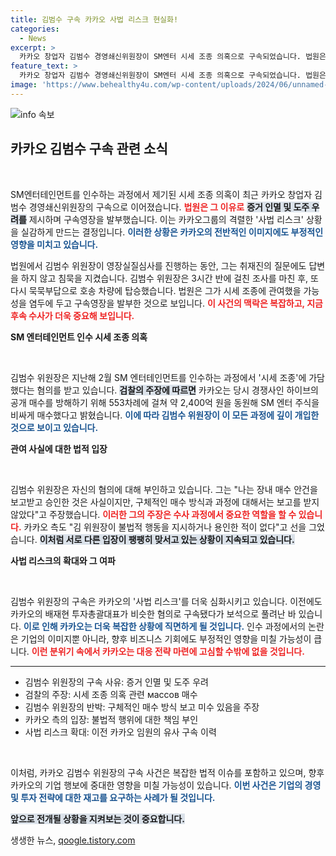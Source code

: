 ```yaml
---
title: 김범수 구속 카카오 사법 리스크 현실화!
categories:
  - News
excerpt: >
  카카오 창업자 김범수 경영쇄신위원장이 SM엔터 시세 조종 의혹으로 구속되었습니다. 법원은 증거 인멸과 도주 우려를 이유로 영장을 발부하며, 카카오의 사법 리스크가 현실화되고 있습니다. 과연 그의 주장은 어떻게 판명될까요?
feature_text: >
  카카오 창업자 김범수 경영쇄신위원장이 SM엔터 시세 조종 의혹으로 구속되었습니다. 법원은 증거 인멸과 도주 우려를 이유로 영장을 발부하며, 카카오의 사법 리스크가 현실화되고 있습니다. 과연 그의 주장은 어떻게 판명될까요?
image: 'https://www.behealthy4u.com/wp-content/uploads/2024/06/unnamed-file.png'
---
```


<p><img src="https://www.behealthy4u.com/wp-content/uploads/2024/06/unnamed-file.png" alt="info 속보" /></p>

<h2 data-ke-size="size26">카카오 김범수 구속 관련 소식</h2>

<p data-ke-size="size16">&nbsp;</p>

<p>SM엔터테인먼트를 인수하는 과정에서 제기된 시세 조종 의혹이 최근 카카오 창업자 김범수 경영쇄신위원장의 구속으로 이어졌습니다. <b><span style="color: #ee2323;">법원은 그 이유로</span></b> <b><span style="background-color: #21538527;">증거 인멸 및 도주 우려를</span></b> 제시하며 구속영장을 발부했습니다. 이는 카카오그룹의 격렬한 '사법 리스크' 상황을 실감하게 만드는 결정입니다. <b><span style="color: #1a5490;">이러한 상황은 카카오의 전반적인 이미지에도 부정적인 영향을 미치고 있습니다.</span></b> </p>

<p>법원에서 김범수 위원장이 영장실질심사를 진행하는 동안, 그는 취재진의 질문에도 답변을 하지 않고 침묵을 지켰습니다. 김범수 위원장은 3시간 반에 걸친 조사를 마친 후, 또 다시 묵묵부답으로 호송 차량에 탑승했습니다. 법원은 그가 시세 조종에 관여했을 가능성을 염두에 두고 구속영장을 발부한 것으로 보입니다. <b><span style="color: #ee2323;">이 사건의 맥락은 복잡하고, 지금 후속 수사가 더욱 중요해 보입니다.</span></b></p>

<p><b>SM 엔터테인먼트 인수 시세 조종 의혹</b></p>

<p data-ke-size="size16">&nbsp;</p>

<p>김범수 위원장은 지난해 2월 SM 엔터테인먼트를 인수하는 과정에서 '시세 조종'에 가담했다는 혐의를 받고 있습니다. <b><span style="background-color: #21538527;">검찰의 주장에 따르면</span></b> 카카오는 당시 경쟁사인 하이브의 공개 매수를 방해하기 위해 553차례에 걸쳐 약 2,400억 원을 동원해 SM 엔터 주식을 비싸게 매수했다고 밝혔습니다. <b><span style="color: #1a5490;">이에 따라 김범수 위원장이 이 모든 과정에 깊이 개입한 것으로 보이고 있습니다.</span></b></p>

<p><b>관여 사실에 대한 법적 입장</b></p>

<p data-ke-size="size16">&nbsp;</p>

<p>김범수 위원장은 자신의 혐의에 대해 부인하고 있습니다. 그는 "나는 장내 매수 안건을 보고받고 승인한 것은 사실이지만, 구체적인 매수 방식과 과정에 대해서는 보고를 받지 않았다"고 주장했습니다. <b><span style="color: #ee2323;">이러한 그의 주장은 수사 과정에서 중요한 역할을 할 수 있습니다.</span></b> 카카오 측도 "김 위원장이 불법적 행동을 지시하거나 용인한 적이 없다"고 선을 그었습니다. <b><span style="background-color: #21538527;">이처럼 서로 다른 입장이 팽팽히 맞서고 있는 상황이 지속되고 있습니다.</span></b></p>

<p><b>사법 리스크의 확대와 그 여파</b></p>

<p data-ke-size="size16">&nbsp;</p>

<p>김범수 위원장의 구속은 카카오의 '사법 리스크'를 더욱 심화시키고 있습니다. 이전에도 카카오의 배재현 투자총괄대표가 비슷한 혐의로 구속됐다가 보석으로 풀려난 바 있습니다. <b><span style="color: #1a5490;">이로 인해 카카오는 더욱 복잡한 상황에 직면하게 될 것입니다.</span></b> 인수 과정에서의 논란은 기업의 이미지뿐 아니라, 향후 비즈니스 기회에도 부정적인 영향을 미칠 가능성이 큽니다. <b><span style="color: #ee2323;">이런 분위기 속에서 카카오는 대응 전략 마련에 고심할 수밖에 없을 것입니다.</span></b></p>

<hr>

<ul>
  <li>김범수 위원장의 구속 사유: 증거 인멸 및 도주 우려</li>
  <li>검찰의 주장: 시세 조종 의혹 관련 массов 매수</li>
  <li>김범수 위원장의 반박: 구체적인 매수 방식 보고 미수 있음을 주장</li>
  <li>카카오 측의 입장: 불법적 행위에 대한 책임 부인</li>
  <li>사법 리스크 확대: 이전 카카오 임원의 유사 구속 이력</li>
</ul>

<p data-ke-size="size16">&nbsp;</p>

<p>이처럼, 카카오 김범수 위원장의 구속 사건은 복잡한 법적 이슈를 포함하고 있으며, 향후 카카오의 기업 행보에 중대한 영향을 미칠 가능성이 있습니다. <b><span style="color: #1a5490;">이번 사건은 기업의 경영 및 투자 전략에 대한 재고를 요구하는 사례가 될 것입니다.</span></b> </p>

<p><b><span style="background-color: #21538527;">앞으로 전개될 상황을 지켜보는 것이 중요합니다.</span></b></p>
생생한 뉴스, <a href="https://qoogle.tistory.com" rel="dofollow">qoogle.tistory.com</a>


